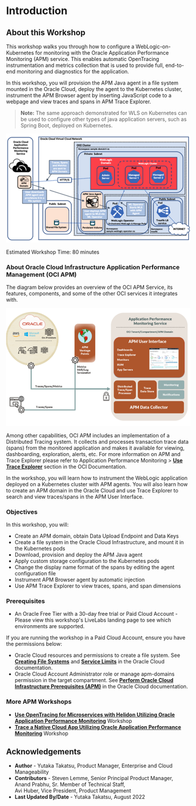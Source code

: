 # Introduction

## About this Workshop

This workshop walks you through how to configure a WebLogic-on-Kubernetes for monitoring with the Oracle Application Performance Monitoring (APM) service. This enables automatic OpenTracing instrumentation and metrics collection that is used to provide full, end-to-end monitoring and diagnostics for the application.   

In this workshop, you will provision the APM Java agent in a file system mounted in the Oracle Cloud, deploy the agent to the Kubernetes cluster, instrument the APM Browser agent by inserting JavaScript code to a webpage and view traces and spans in APM Trace Explorer.

> **Note:** The same approach demonstrated for WLS on Kubernetes can be used to configure other types of java application servers, such as Spring Boot, deployed on Kubernetes.

  ![Workshop Architecture](images/apm_wls_setup.png " ")

Estimated Workshop Time: 80 minutes

### About Oracle Cloud Infrastructure Application Performance Management (OCI APM)

The diagram below provides an overview of the OCI APM Service, its features, components, and some of the other OCI services it integrates with.

  ![APM Architecture](images/apm_diagram.png " ")

Among other capabilities, OCI APM includes an implementation of a Distributed Tracing system. It collects and processes transaction trace data (spans) from the monitored application and makes it available for viewing, dashboarding, exploration, alerts, etc. For more information on APM and Trace Explorer please refer to Application Performance Monitoring > **[Use Trace Explorer](https://docs.oracle.com/en-us/iaas/application-performance-monitoring/doc/use-trace-explorer.html)** section in the OCI Documentation.

In the workshop, you will learn how to instrument the WebLogic application deployed on a Kubernetes cluster with APM agents. You will also learn how to create an APM domain in the Oracle Cloud and use Trace Explorer to search and view traces/spans in the APM User Interface.

### Objectives

In this workshop, you will:
* Create an APM domain, obtain Data Upload Endpoint and Data Keys
*	Create a file system in the Oracle Cloud Infrastructure, and mount it in the Kubernetes pods
*	Download, provision and deploy the APM Java agent
* Apply custom storage configuration to the Kubernetes pods
*	Change the display name format of the spans by editing the agent configuration file
*	Instrument APM Browser agent by automatic injection
*	Use APM Trace Explorer to view traces, spans, and span dimensions

### Prerequisites


* An Oracle Free Tier with a 30-day free trial or Paid Cloud Account - Please view this workshop's LiveLabs landing page to see which environments are supported. 


If you are running the workshop in a Paid Cloud Account, ensure you have the permissions below:
* Oracle Cloud resources and permissions to create a file system. See **[Creating File Systems](https://docs.oracle.com/en-us/iaas/Content/File/Tasks/creatingfilesystems.htm)** and **[Service Limits](https://docs.oracle.com/en-us/iaas/Content/General/Concepts/servicelimits.htm#top)** in the Oracle Cloud documentation.
*	Oracle Cloud Account Administrator role or manage apm-domains permission in the target compartment. See **[Perform Oracle Cloud Infrastructure Prerequisites (APM)](https://docs.oracle.com/en-us/iaas/application-performance-monitoring/doc/perform-oracle-cloud-infrastructure-prerequisite-tasks.html)** in the Oracle Cloud documentation.


### More APM Workshops

-	**[Use OpenTracing for Microservices with Helidon Utilizing Oracle Application Performance Monitoring](https://apexapps.oracle.com/pls/apex/r/dbpm/livelabs/view-workshop?wid=917)**  Workshop
-	**[Trace a Native Cloud App Utilizing Oracle Application Performance Monitoring](https://apexapps.oracle.com/pls/apex/dbpm/r/livelabs/view-workshop?wid=916)** Workshop



## Acknowledgements

- **Author** - Yutaka Takatsu, Product Manager, Enterprise and Cloud Manageability
- **Contributors** - Steven Lemme, Senior Principal Product Manager,  
Anand Prabhu, Sr. Member of Technical Staff,  
Avi Huber, Vice President, Product Management
- **Last Updated By/Date** - Yutaka Takatsu, August 2022
